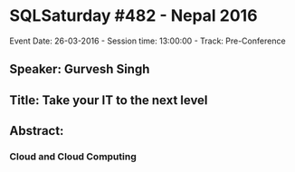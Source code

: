 # SQLSaturday #482 - Nepal 2016
Event Date: 26-03-2016 - Session time: 13:00:00 - Track: Pre-Conference
## Speaker: Gurvesh Singh
## Title: Take your IT to the next level
## Abstract:
### Cloud and Cloud Computing
